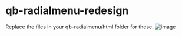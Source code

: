 # qb-radialmenu-redesign

Replace the files in your qb-radialmenu/html folder for these.
![image](https://github.com/yungmexx/qb-radialmenu-redesign/assets/113365369/ae4f25e7-6b70-48b4-96c6-9b854ef68dcc)
